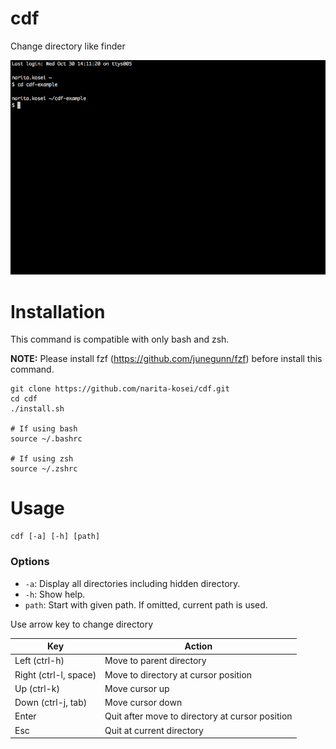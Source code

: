 # cdf
Change directory like finder

![Demostration](https://raw.githubusercontent.com/narita-kosei/cdf/images/cdf.gif)

# Installation
This command is compatible with only bash and zsh.

**NOTE:** Please install fzf (https://github.com/junegunn/fzf) before install this command.

```
git clone https://github.com/narita-kosei/cdf.git
cd cdf
./install.sh

# If using bash
source ~/.bashrc

# If using zsh
source ~/.zshrc
```

# Usage

```
cdf [-a] [-h] [path]
```

### Options

- `-a`: Display all directories including hidden directory.
- `-h`: Show help.
- `path`: Start with given path. If omitted, current path is used.

Use arrow key to change directory

|Key|Action|
|-|-|
|Left (ctrl-h)|Move to parent directory|
|Right (ctrl-l, space)|Move to directory at cursor position|
|Up (ctrl-k)|Move cursor up|
|Down (ctrl-j, tab)|Move cursor down|
|Enter|Quit after move to directory at cursor position|
|Esc|Quit at current directory|
